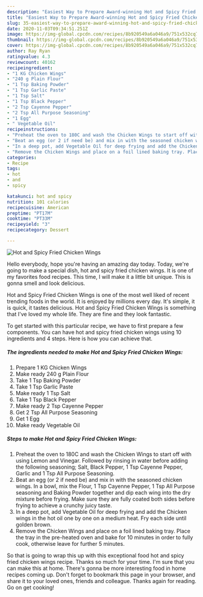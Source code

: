 ```yaml
---
description: "Easiest Way to Prepare Award-winning Hot and Spicy Fried Chicken Wings"
title: "Easiest Way to Prepare Award-winning Hot and Spicy Fried Chicken Wings"
slug: 35-easiest-way-to-prepare-award-winning-hot-and-spicy-fried-chicken-wings
date: 2020-11-03T09:34:51.251Z
image: https://img-global.cpcdn.com/recipes/8b920549a6a046a9/751x532cq70/hot-and-spicy-fried-chicken-wings-recipe-main-photo.jpg
thumbnail: https://img-global.cpcdn.com/recipes/8b920549a6a046a9/751x532cq70/hot-and-spicy-fried-chicken-wings-recipe-main-photo.jpg
cover: https://img-global.cpcdn.com/recipes/8b920549a6a046a9/751x532cq70/hot-and-spicy-fried-chicken-wings-recipe-main-photo.jpg
author: Ray Ryan
ratingvalue: 4.3
reviewcount: 40162
recipeingredient:
- "1 KG Chicken Wings"
- "240 g Plain Flour"
- "1 Tsp Baking Powder"
- "1 Tsp Garlic Paste"
- "1 Tsp Salt"
- "1 Tsp Black Pepper"
- "2 Tsp Cayenne Pepper"
- "2 Tsp All Purpose Seasoning"
- "1 Egg"
- " Vegetable Oil"
recipeinstructions:
- "Preheat the oven to 180C and wash the Chicken Wings to start off with using Lemon and Vinegar. Followed by rinsing in water before adding the following seasoning; Salt, Black Pepper, 1 Tsp Cayenne Pepper, Garlic and 1 Tsp All Purpose Seasoning."
- "Beat an egg (or 2 if need be) and mix in with the seasoned chicken wings. In a bowl, mix the Flour, 1 Tsp Cayenne Pepper, 1 Tsp All Purpose seasoning and Baking Powder together and dip each wing into the dry mixture before frying. Make sure they are fully coated both sides before frying to achieve a crunchy juicy taste."
- "In a deep pot, add Vegetable Oil for deep frying and add the Chicken wings in the hot oil one by one on a medium heat. Fry each side until golden brown."
- "Remove the Chicken Wings and place on a foil lined baking tray. Place the tray in the pre-heated oven and bake for 10 minutes in order to fully cook, otherwise leave for further 5 minutes."
categories:
- Recipe
tags:
- hot
- and
- spicy

katakunci: hot and spicy 
nutrition: 101 calories
recipecuisine: American
preptime: "PT17M"
cooktime: "PT33M"
recipeyield: "3"
recipecategory: Dessert

---
```



![Hot and Spicy Fried Chicken Wings](https://img-global.cpcdn.com/recipes/8b920549a6a046a9/751x532cq70/hot-and-spicy-fried-chicken-wings-recipe-main-photo.jpg)

Hello everybody, hope you're having an amazing day today. Today, we're going to make a special dish, hot and spicy fried chicken wings. It is one of my favorites food recipes. This time, I will make it a little bit unique. This is gonna smell and look delicious.



Hot and Spicy Fried Chicken Wings is one of the most well liked of recent trending foods in the world. It is enjoyed by millions every day. It's simple, it is quick, it tastes delicious. Hot and Spicy Fried Chicken Wings is something that I've loved my whole life. They are fine and they look fantastic.


To get started with this particular recipe, we have to first prepare a few components. You can have hot and spicy fried chicken wings using 10 ingredients and 4 steps. Here is how you can achieve that.

<!--inarticleads1-->

##### The ingredients needed to make Hot and Spicy Fried Chicken Wings:

1. Prepare 1 KG Chicken Wings
1. Make ready 240 g Plain Flour
1. Take 1 Tsp Baking Powder
1. Take 1 Tsp Garlic Paste
1. Make ready 1 Tsp Salt
1. Take 1 Tsp Black Pepper
1. Make ready 2 Tsp Cayenne Pepper
1. Get 2 Tsp All Purpose Seasoning
1. Get 1 Egg
1. Make ready  Vegetable Oil




<!--inarticleads2-->

##### Steps to make Hot and Spicy Fried Chicken Wings:

1. Preheat the oven to 180C and wash the Chicken Wings to start off with using Lemon and Vinegar. Followed by rinsing in water before adding the following seasoning; Salt, Black Pepper, 1 Tsp Cayenne Pepper, Garlic and 1 Tsp All Purpose Seasoning.
1. Beat an egg (or 2 if need be) and mix in with the seasoned chicken wings. In a bowl, mix the Flour, 1 Tsp Cayenne Pepper, 1 Tsp All Purpose seasoning and Baking Powder together and dip each wing into the dry mixture before frying. Make sure they are fully coated both sides before frying to achieve a crunchy juicy taste.
1. In a deep pot, add Vegetable Oil for deep frying and add the Chicken wings in the hot oil one by one on a medium heat. Fry each side until golden brown.
1. Remove the Chicken Wings and place on a foil lined baking tray. Place the tray in the pre-heated oven and bake for 10 minutes in order to fully cook, otherwise leave for further 5 minutes.




So that is going to wrap this up with this exceptional food hot and spicy fried chicken wings recipe. Thanks so much for your time. I'm sure that you can make this at home. There's gonna be more interesting food in home recipes coming up. Don't forget to bookmark this page in your browser, and share it to your loved ones, friends and colleague. Thanks again for reading. Go on get cooking!
